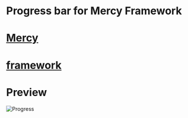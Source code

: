 # Progress bar for Mercy Framework


# [Mercy](https://dsc.gg/mercy-coll)
# [framework](https://github.com/Mercy-Collective/mercy-framework)


# Preview

![Progress]([http://url/to/img.png](https://cdn.discordapp.com/attachments/1094312712038797326/1207112215988150272/image.png?ex=65de75db&is=65cc00db&hm=1bd8a7f789edbed3b8cf39e089a487fb1f2e79b9861c30a2e12d8a223f3a5657&)https://cdn.discordapp.com/attachments/1094312712038797326/1207112215988150272/image.png?ex=65de75db&is=65cc00db&hm=1bd8a7f789edbed3b8cf39e089a487fb1f2e79b9861c30a2e12d8a223f3a5657&)
